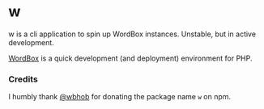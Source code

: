 # w

w is a cli application to spin up WordBox instances. Unstable, but in active development.

[WordBox](https://github.com/codefeathers/WordBox) is a quick development (and deployment) environment for PHP.

### Credits

I humbly thank [@wbhob](https://github.com/wbhob) for donating the package name `w` on npm.
